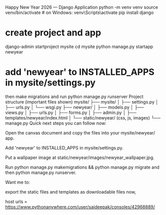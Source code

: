 Happy New Year 2026 — Django Application
python -m venv venv
source venv/bin/activate # on Windows: venv\Scripts\activate
pip install django


# create project and app
django-admin startproject mysite
cd mysite
python manage.py startapp newyear


# add 'newyear' to INSTALLED_APPS in mysite/settings.py
 then make migrations and run
 python manage.py runserver
 Project structure (important files shown)
 mysite/
├── mysite/
│ ├── settings.py
│ ├── urls.py
│ └── wsgi.py
├── newyear/
│ ├── models.py
│ ├── views.py
│ ├── urls.py
│ ├── forms.py
│ ├── admin.py
│ ├── templates/newyear/index.html
│ └── static/newyear/ (css, js, images)
└── manage.py
Quick next steps you can follow now:

Open the canvas document and copy the files into your mysite/newyear/ app.

Add 'newyear' to INSTALLED_APPS in mysite/settings.py.

Put a wallpaper image at static/newyear/images/newyear_wallpaper.jpg.

Run python manage.py makemigrations && python manage.py migrate and then python manage.py runserver.

Want me to:

export the static files and templates as downloadable files now, 

host urls = https://www.pythonanywhere.com/user/saideepak/consoles/42968889/
